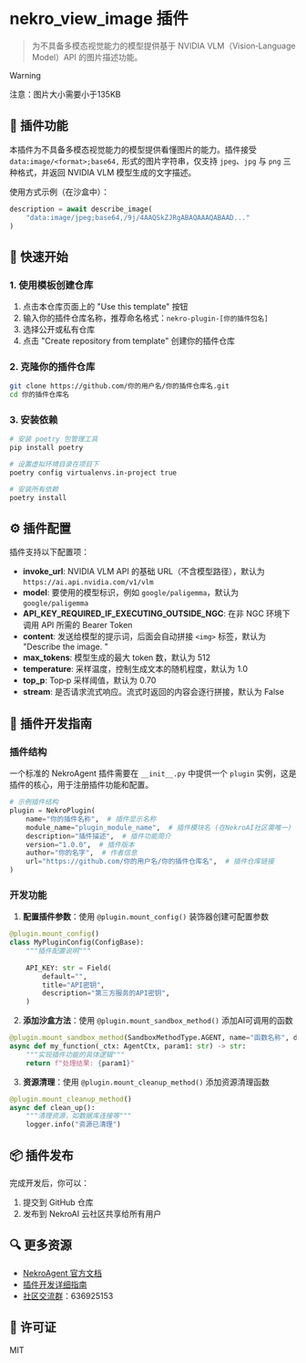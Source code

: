 # nekro_view_image 插件

> 为不具备多模态视觉能力的模型提供基于 NVIDIA VLM（Vision‑Language Model）API 的图片描述功能。

> [!WARNING]
> 注意：图片大小需要小于135KB


## 🎯 插件功能

本插件为不具备多模态视觉能力的模型提供看懂图片的能力。插件接受 `data:image/<format>;base64,` 形式的图片字符串，仅支持 `jpeg`、`jpg` 与 `png` 三种格式，并返回 NVIDIA VLM 模型生成的文字描述。

使用方式示例（在沙盒中）：

```python
description = await describe_image(
    "data:image/jpeg;base64,/9j/4AAQSkZJRgABAQAAAQABAAD..."
)
```

## 🚀 快速开始

### 1. 使用模板创建仓库

1. 点击本仓库页面上的 "Use this template" 按钮
2. 输入你的插件仓库名称，推荐命名格式：`nekro-plugin-[你的插件包名]`
3. 选择公开或私有仓库
4. 点击 "Create repository from template" 创建你的插件仓库

### 2. 克隆你的插件仓库

```bash
git clone https://github.com/你的用户名/你的插件仓库名.git
cd 你的插件仓库名
```

### 3. 安装依赖

```bash
# 安装 poetry 包管理工具
pip install poetry

# 设置虚拟环境目录在项目下
poetry config virtualenvs.in-project true

# 安装所有依赖
poetry install
```

## ⚙️ 插件配置

插件支持以下配置项：

- **invoke_url**: NVIDIA VLM API 的基础 URL（不含模型路径），默认为 `https://ai.api.nvidia.com/v1/vlm`
- **model**: 要使用的模型标识，例如 `google/paligemma`，默认为 `google/paligemma`
- **API_KEY_REQUIRED_IF_EXECUTING_OUTSIDE_NGC**: 在非 NGC 环境下调用 API 所需的 Bearer Token
- **content**: 发送给模型的提示词，后面会自动拼接 `<img>` 标签，默认为 "Describe the image. "
- **max_tokens**: 模型生成的最大 token 数，默认为 512
- **temperature**: 采样温度，控制生成文本的随机程度，默认为 1.0
- **top_p**: Top‑p 采样阈值，默认为 0.70
- **stream**: 是否请求流式响应。流式时返回的内容会逐行拼接，默认为 False

## 📝 插件开发指南

### 插件结构

一个标准的 NekroAgent 插件需要在 `__init__.py` 中提供一个 `plugin` 实例，这是插件的核心，用于注册插件功能和配置。

```python
# 示例插件结构
plugin = NekroPlugin(
    name="你的插件名称",  # 插件显示名称
    module_name="plugin_module_name",  # 插件模块名 (在NekroAI社区需唯一)
    description="插件描述",  # 插件功能简介
    version="1.0.0",  # 插件版本
    author="你的名字",  # 作者信息
    url="https://github.com/你的用户名/你的插件仓库名",  # 插件仓库链接
)
```

### 开发功能

1. **配置插件参数**：使用 `@plugin.mount_config()` 装饰器创建可配置参数

```python
@plugin.mount_config()
class MyPluginConfig(ConfigBase):
    """插件配置说明"""
    
    API_KEY: str = Field(
        default="",
        title="API密钥",
        description="第三方服务的API密钥",
    )
```

2. **添加沙盒方法**：使用 `@plugin.mount_sandbox_method()` 添加AI可调用的函数

```python
@plugin.mount_sandbox_method(SandboxMethodType.AGENT, name="函数名称", description="函数功能描述")
async def my_function(_ctx: AgentCtx, param1: str) -> str:
    """实现插件功能的具体逻辑"""
    return f"处理结果: {param1}"
```

3. **资源清理**：使用 `@plugin.mount_cleanup_method()` 添加资源清理函数

```python
@plugin.mount_cleanup_method()
async def clean_up():
    """清理资源，如数据库连接等"""
    logger.info("资源已清理")
```

## 📦 插件发布

完成开发后，你可以：

1. 提交到 GitHub 仓库
2. 发布到 NekroAI 云社区共享给所有用户

## 🔍 更多资源

- [NekroAgent 官方文档](https://doc.nekro.ai/)
- [插件开发详细指南](https://doc.nekro.ai/docs/04_plugin_dev/intro.html)
- [社区交流群](https://qm.qq.com/q/hJlRwD17Ae)：636925153

## 📄 许可证

MIT